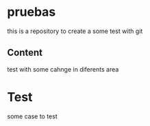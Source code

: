 # pruebas
this is a repository to create a some test with git
## Content
test with some cahnge in diferents area
# Test
some case to test
